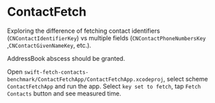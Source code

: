 # ContactFetch

Exploring the difference of fetching contact identifiers (`CNContactIdentifierKey`) vs multiple fields (`CNContactPhoneNumbersKey` ,`CNContactGivenNameKey`, etc.).

AddressBook abscess should be granted.

Open `swift-fetch-contacts-benchmark/ContactFetchApp/ContactFetchApp.xcodeproj`, select scheme `ContactFetchApp` and run the app. Select `key set to fetch`, tap `Fetch Contacts` button and see measured time.
